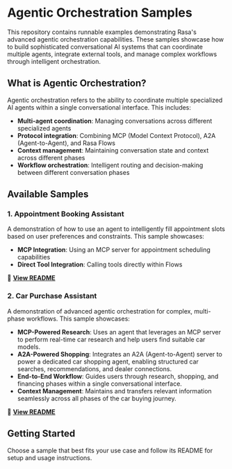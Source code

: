 # Agentic Orchestration Samples

This repository contains runnable examples demonstrating Rasa's advanced agentic
orchestration capabilities. These samples showcase how to build sophisticated
conversational AI systems that can coordinate multiple agents, integrate external
tools, and manage complex workflows through intelligent orchestration.

## What is Agentic Orchestration?

Agentic orchestration refers to the ability to coordinate multiple specialized AI
agents within a single conversational interface. This includes:
- **Multi-agent coordination**: Managing conversations across different specialized
  agents
- **Protocol integration**: Combining MCP (Model Context Protocol), A2A
  (Agent-to-Agent), and Rasa Flows
- **Context management**: Maintaining conversation state and context across different
  phases
- **Workflow orchestration**: Intelligent routing and decision-making between different
  conversation phases

## Available Samples

### 1. Appointment Booking Assistant
A demonstration of how to use an agent to intelligently fill appointment slots based
on user preferences and constraints. This sample showcases:
- **MCP Integration**: Using an MCP server for appointment scheduling capabilities
- **Direct Tool Integration**: Calling tools directly within Flows

📖 **[View README](appointment-booking-assistant/README.md)**

### 2. Car Purchase Assistant
A demonstration of advanced agentic orchestration for complex, multi-phase workflows.
This sample showcases:
- **MCP-Powered Research**: Uses an agent that leverages an MCP server to perform
  real-time car research and help users find suitable car models.
- **A2A-Powered Shopping**: Integrates an A2A (Agent-to-Agent) server to power a
  dedicated car shopping agent, enabling structured car searches, recommendations, and
  dealer connections.
- **End-to-End Workflow**: Guides users through research, shopping, and financing
  phases within a single conversational interface.
- **Context Management**: Maintains and transfers relevant information seamlessly
  across all phases of the car buying journey.

📖 **[View README](car-purchase-assistant/README.md)**

## Getting Started

Choose a sample that best fits your use case and follow its README for setup and usage
instructions.
